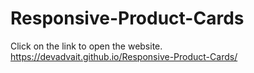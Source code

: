 # Responsive-Product-Cards
Click on the link to open the website.
https://devadvait.github.io/Responsive-Product-Cards/
